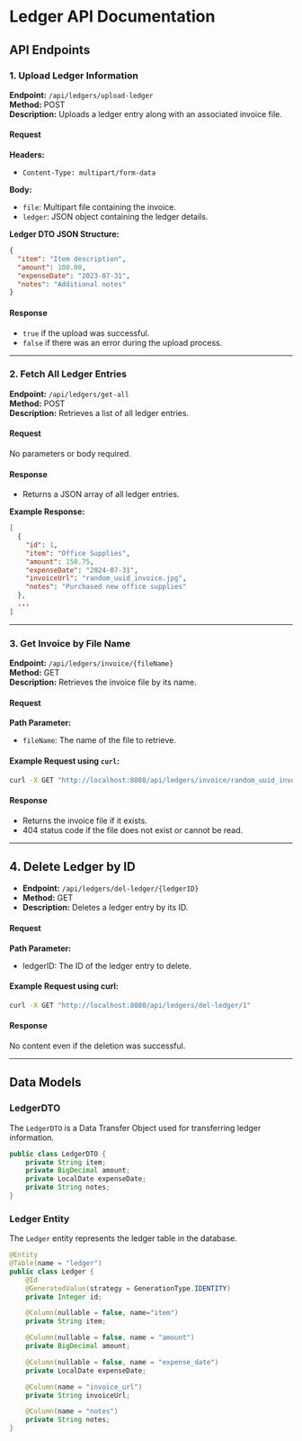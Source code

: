 # Ledger API Documentation

## API Endpoints

### 1. Upload Ledger Information

**Endpoint:** `/api/ledgers/upload-ledger`  
**Method:** POST  
**Description:** Uploads a ledger entry along with an associated invoice file.

#### Request

**Headers:**
- `Content-Type: multipart/form-data`

**Body:**
- `file`: Multipart file containing the invoice.
- `ledger`: JSON object containing the ledger details.

**Ledger DTO JSON Structure:**
```json
{
  "item": "Item description",
  "amount": 100.00,
  "expenseDate": "2023-07-31",
  "notes": "Additional notes"
}
```

#### Response

- `true` if the upload was successful.
- `false` if there was an error during the upload process.

---

### 2. Fetch All Ledger Entries

**Endpoint:** `/api/ledgers/get-all`  
**Method:** POST  
**Description:** Retrieves a list of all ledger entries.

#### Request

No parameters or body required.

#### Response

- Returns a JSON array of all ledger entries.

**Example Response:**
```json
[
  {
    "id": 1,
    "item": "Office Supplies",
    "amount": 150.75,
    "expenseDate": "2024-07-31",
    "invoiceUrl": "random_uuid_invoice.jpg",
    "notes": "Purchased new office supplies"
  },
  ...
]
```

---

### 3. Get Invoice by File Name

**Endpoint:** `/api/ledgers/invoice/{fileName}`  
**Method:** GET  
**Description:** Retrieves the invoice file by its name.

#### Request

**Path Parameter:**
- `fileName`: The name of the file to retrieve.

#### Example Request using `curl`:

```bash
curl -X GET "http://localhost:8080/api/ledgers/invoice/random_uuid_invoice.jpg"
```

#### Response

- Returns the invoice file if it exists.
- 404 status code if the file does not exist or cannot be read.

---

## 4. Delete Ledger by ID
- **Endpoint:** `/api/ledgers/del-ledger/{ledgerID}`
- **Method:** GET
- **Description:** Deletes a ledger entry by its ID.

#### Request

**Path Parameter:**
- ledgerID: The ID of the ledger entry to delete.

#### Example Request using curl:

```bash
curl -X GET "http://localhost:8080/api/ledgers/del-ledger/1"
```
#### Response

No content even if the deletion was successful.

---

## Data Models

### LedgerDTO

The `LedgerDTO` is a Data Transfer Object used for transferring ledger information.

```java
public class LedgerDTO {
    private String item;
    private BigDecimal amount;
    private LocalDate expenseDate;
    private String notes;
}
```

### Ledger Entity

The `Ledger` entity represents the ledger table in the database.

```java
@Entity
@Table(name = "ledger")
public class Ledger {
    @Id
    @GeneratedValue(strategy = GenerationType.IDENTITY)
    private Integer id;

    @Column(nullable = false, name="item")
    private String item;

    @Column(nullable = false, name = "amount")
    private BigDecimal amount;

    @Column(nullable = false, name = "expense_date")
    private LocalDate expenseDate;

    @Column(name = "invoice_url")
    private String invoiceUrl;

    @Column(name = "notes")
    private String notes;
}
```